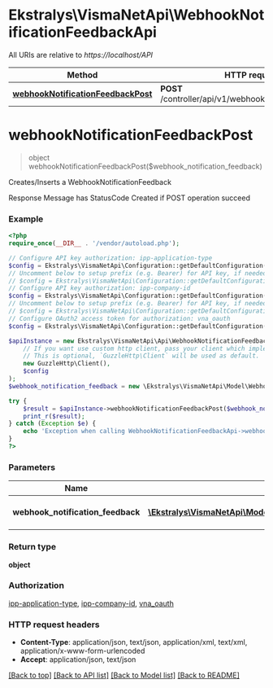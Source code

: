 # Ekstralys\VismaNetApi\WebhookNotificationFeedbackApi

All URIs are relative to *https://localhost/API*

Method | HTTP request | Description
------------- | ------------- | -------------
[**webhookNotificationFeedbackPost**](WebhookNotificationFeedbackApi.md#webhookNotificationFeedbackPost) | **POST** /controller/api/v1/webhooknotificationfeedback | Creates/Inserts a WebhookNotificationFeedback


# **webhookNotificationFeedbackPost**
> object webhookNotificationFeedbackPost($webhook_notification_feedback)

Creates/Inserts a WebhookNotificationFeedback

Response Message has StatusCode Created if POST operation succeed

### Example
```php
<?php
require_once(__DIR__ . '/vendor/autoload.php');

// Configure API key authorization: ipp-application-type
$config = Ekstralys\VismaNetApi\Configuration::getDefaultConfiguration()->setApiKey('ipp-application-type', 'YOUR_API_KEY');
// Uncomment below to setup prefix (e.g. Bearer) for API key, if needed
// $config = Ekstralys\VismaNetApi\Configuration::getDefaultConfiguration()->setApiKeyPrefix('ipp-application-type', 'Bearer');
// Configure API key authorization: ipp-company-id
$config = Ekstralys\VismaNetApi\Configuration::getDefaultConfiguration()->setApiKey('ipp-company-id', 'YOUR_API_KEY');
// Uncomment below to setup prefix (e.g. Bearer) for API key, if needed
// $config = Ekstralys\VismaNetApi\Configuration::getDefaultConfiguration()->setApiKeyPrefix('ipp-company-id', 'Bearer');
// Configure OAuth2 access token for authorization: vna_oauth
$config = Ekstralys\VismaNetApi\Configuration::getDefaultConfiguration()->setAccessToken('YOUR_ACCESS_TOKEN');

$apiInstance = new Ekstralys\VismaNetApi\Api\WebhookNotificationFeedbackApi(
    // If you want use custom http client, pass your client which implements `GuzzleHttp\ClientInterface`.
    // This is optional, `GuzzleHttp\Client` will be used as default.
    new GuzzleHttp\Client(),
    $config
);
$webhook_notification_feedback = new \Ekstralys\VismaNetApi\Model\WebhookNotificationFeedbackDto(); // \Ekstralys\VismaNetApi\Model\WebhookNotificationFeedbackDto | Define the data for the WebhookNotificationFeedback to create

try {
    $result = $apiInstance->webhookNotificationFeedbackPost($webhook_notification_feedback);
    print_r($result);
} catch (Exception $e) {
    echo 'Exception when calling WebhookNotificationFeedbackApi->webhookNotificationFeedbackPost: ', $e->getMessage(), PHP_EOL;
}
?>
```

### Parameters

Name | Type | Description  | Notes
------------- | ------------- | ------------- | -------------
 **webhook_notification_feedback** | [**\Ekstralys\VismaNetApi\Model\WebhookNotificationFeedbackDto**](../Model/WebhookNotificationFeedbackDto.md)| Define the data for the WebhookNotificationFeedback to create |

### Return type

**object**

### Authorization

[ipp-application-type](../../README.md#ipp-application-type), [ipp-company-id](../../README.md#ipp-company-id), [vna_oauth](../../README.md#vna_oauth)

### HTTP request headers

 - **Content-Type**: application/json, text/json, application/xml, text/xml, application/x-www-form-urlencoded
 - **Accept**: application/json, text/json

[[Back to top]](#) [[Back to API list]](../../README.md#documentation-for-api-endpoints) [[Back to Model list]](../../README.md#documentation-for-models) [[Back to README]](../../README.md)

